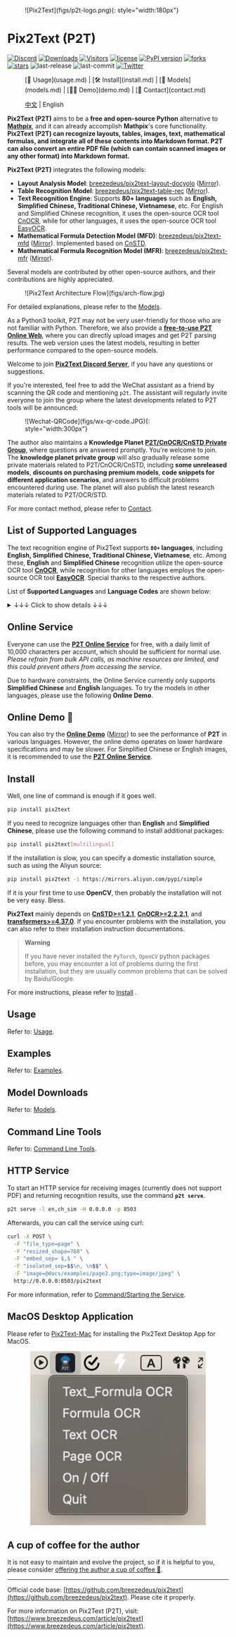 <figure markdown>
![Pix2Text](figs/p2t-logo.png){: style="width:180px"}
</figure>

# Pix2Text (P2T)
[![Discord](https://img.shields.io/discord/1200765964434821260?label=Discord)](https://discord.gg/GgD87WM8Tf)
[![Downloads](https://static.pepy.tech/personalized-badge/pix2text?period=total&units=international_system&left_color=grey&right_color=orange&left_text=Downloads)](https://pepy.tech/project/pix2text)
[![Visitors](https://api.visitorbadge.io/api/visitors?path=https%3A%2F%2Fpix2text.readthedocs.io%2Fzh-cn%2Fstable%2F&label=Visitors&countColor=%23f5c791&style=flat&labelStyle=none)](https://visitorbadge.io/status?path=https%3A%2F%2Fpix2text.readthedocs.io%2Fzh-cn%2Fstable%2F)
[![license](https://img.shields.io/github/license/breezedeus/pix2text)](./LICENSE)
[![PyPI version](https://badge.fury.io/py/pix2text.svg)](https://badge.fury.io/py/pix2text)
[![forks](https://img.shields.io/github/forks/breezedeus/pix2text)](https://github.com/breezedeus/pix2text)
[![stars](https://img.shields.io/github/stars/breezedeus/pix2text)](https://github.com/breezedeus/pix2text)
![last-release](https://img.shields.io/github/release-date/breezedeus/pix2text)
![last-commit](https://img.shields.io/github/last-commit/breezedeus/pix2text)
[![Twitter](https://img.shields.io/twitter/url?url=https%3A%2F%2Ftwitter.com%2Fbreezedeus)](https://twitter.com/breezedeus)

<figure markdown>
[📖 Usage](usage.md) |
[🛠️ Install](install.md) |
[🧳 Models](models.md) |
[🛀🏻 Demo](demo.md) |
[💬 Contact](contact.md)

[中文](index.md) | English
</figure>

**Pix2Text (P2T)** aims to be a **free and open-source Python** alternative to **[Mathpix](https://mathpix.com/)**, and it can already accomplish **Mathpix**'s core functionality. **Pix2Text (P2T) can recognize layouts, tables, images, text, mathematical formulas, and integrate all of these contents into Markdown format. P2T can also convert an entire PDF file (which can contain scanned images or any other format) into Markdown format.**

**Pix2Text (P2T)** integrates the following models:

- **Layout Analysis Model**: [breezedeus/pix2text-layout-docyolo](https://huggingface.co/breezedeus/pix2text-layout-docyolo) ([Mirror](https://hf-mirror.com/breezedeus/pix2text-layout-docyolo)).
- **Table Recognition Model**: [breezedeus/pix2text-table-rec](https://huggingface.co/breezedeus/pix2text-table-rec) ([Mirror](https://hf-mirror.com/breezedeus/pix2text-table-rec)).
- **Text Recognition Engine**: Supports **80+ languages** such as **English, Simplified Chinese, Traditional Chinese, Vietnamese**, etc. For English and Simplified Chinese recognition, it uses the open-source OCR tool [CnOCR](https://github.com/breezedeus/cnocr), while for other languages, it uses the open-source OCR tool [EasyOCR](https://github.com/JaidedAI/EasyOCR).
- **Mathematical Formula Detection Model (MFD)**: [breezedeus/pix2text-mfd](https://huggingface.co/breezedeus/pix2text-mfd) ([Mirror](https://hf-mirror.com/breezedeus/pix2text-mfd)). Implemented based on [CnSTD](https://github.com/breezedeus/cnstd).
- **Mathematical Formula Recognition Model (MFR)**: [breezedeus/pix2text-mfr](https://huggingface.co/breezedeus/pix2text-mfr) ([Mirror](https://hf-mirror.com/breezedeus/pix2text-mfr)).

Several models are contributed by other open-source authors, and their contributions are highly appreciated. 

<figure markdown>
![Pix2Text Architecture Flow](figs/arch-flow.jpg)
</figure>

For detailed explanations, please refer to the [Models](models.md).

As a Python3 toolkit, P2T may not be very user-friendly for those who are not familiar with Python. Therefore, we also provide a **[free-to-use P2T Online Web](https://p2t.breezedeus.com)**, where you can directly upload images and get P2T parsing results. The web version uses the latest models, resulting in better performance compared to the open-source models.

Welcome to join [**Pix2Text Discord Server**](https://discord.gg/GgD87WM8Tf), if you have any questions or suggestions.

If you're interested, feel free to add the WeChat assistant as a friend by scanning the QR code and mentioning `p2t`. The assistant will regularly invite everyone to join the group where the latest developments related to P2T tools will be announced:

<figure markdown>
![Wechat-QRCode](figs/wx-qr-code.JPG){: style="width:300px"}
</figure>

The author also maintains a **Knowledge Planet** [**P2T/CnOCR/CnSTD Private Group**](https://t.zsxq.com/FEYZRJQ), where questions are answered promptly. You're welcome to join. The **knowledge planet private group** will also gradually release some private materials related to P2T/CnOCR/CnSTD, including **some unreleased models**, **discounts on purchasing premium models**, **code snippets for different application scenarios**, and answers to difficult problems encountered during use. The planet will also publish the latest research materials related to P2T/OCR/STD.

For more contact method, please refer to [Contact](contact.md).


## List of Supported Languages

The text recognition engine of Pix2Text supports **`80+` languages**, including **English, Simplified Chinese, Traditional Chinese, Vietnamese**, etc. Among these, **English** and **Simplified Chinese** recognition utilize the open-source OCR tool **[CnOCR](https://github.com/breezedeus/cnocr)**, while recognition for other languages employs the open-source OCR tool **[EasyOCR](https://github.com/JaidedAI/EasyOCR)**. Special thanks to the respective authors.

List of **Supported Languages** and **Language Codes** are shown below:

<details>
<summary>↓↓↓ Click to show details ↓↓↓</summary>

| Language            | Code Name   |
| ------------------- | ----------- |
| Abaza               | abq         |
| Adyghe              | ady         |
| Afrikaans           | af          |
| Angika              | ang         |
| Arabic              | ar          |
| Assamese            | as          |
| Avar                | ava         |
| Azerbaijani         | az          |
| Belarusian          | be          |
| Bulgarian           | bg          |
| Bihari              | bh          |
| Bhojpuri            | bho         |
| Bengali             | bn          |
| Bosnian             | bs          |
| Simplified Chinese  | ch_sim      |
| Traditional Chinese | ch_tra      |
| Chechen             | che         |
| Czech               | cs          |
| Welsh               | cy          |
| Danish              | da          |
| Dargwa              | dar         |
| German              | de          |
| English             | en          |
| Spanish             | es          |
| Estonian            | et          |
| Persian (Farsi)     | fa          |
| French              | fr          |
| Irish               | ga          |
| Goan Konkani        | gom         |
| Hindi               | hi          |
| Croatian            | hr          |
| Hungarian           | hu          |
| Indonesian          | id          |
| Ingush              | inh         |
| Icelandic           | is          |
| Italian             | it          |
| Japanese            | ja          |
| Kabardian           | kbd         |
| Kannada             | kn          |
| Korean              | ko          |
| Kurdish             | ku          |
| Latin               | la          |
| Lak                 | lbe         |
| Lezghian            | lez         |
| Lithuanian          | lt          |
| Latvian             | lv          |
| Magahi              | mah         |
| Maithili            | mai         |
| Maori               | mi          |
| Mongolian           | mn          |
| Marathi             | mr          |
| Malay               | ms          |
| Maltese             | mt          |
| Nepali              | ne          |
| Newari              | new         |
| Dutch               | nl          |
| Norwegian           | no          |
| Occitan             | oc          |
| Pali                | pi          |
| Polish              | pl          |
| Portuguese          | pt          |
| Romanian            | ro          |
| Russian             | ru          |
| Serbian (cyrillic)  | rs_cyrillic |
| Serbian (latin)     | rs_latin    |
| Nagpuri             | sck         |
| Slovak              | sk          |
| Slovenian           | sl          |
| Albanian            | sq          |
| Swedish             | sv          |
| Swahili             | sw          |
| Tamil               | ta          |
| Tabassaran          | tab         |
| Telugu              | te          |
| Thai                | th          |
| Tajik               | tjk         |
| Tagalog             | tl          |
| Turkish             | tr          |
| Uyghur              | ug          |
| Ukranian            | uk          |
| Urdu                | ur          |
| Uzbek               | uz          |
| Vietnamese          | vi          |


> Ref: [Supported Languages](https://www.jaided.ai/easyocr/) .

</details>


## Online Service

Everyone can use the **[P2T Online Service](https://p2t.breezedeus.com)** for free, with a daily limit of 10,000 characters per account, which should be sufficient for normal use. *Please refrain from bulk API calls, as machine resources are limited, and this could prevent others from accessing the service.*

Due to hardware constraints, the Online Service currently only supports **Simplified Chinese** and **English** languages. To try the models in other languages, please use the following **Online Demo**.



## Online Demo 🤗

You can also try the **[Online Demo](https://huggingface.co/spaces/breezedeus/Pix2Text-Demo)** ([Mirror](https://hf-mirror.com/spaces/breezedeus/Pix2Text-Demo)) to see the performance of **P2T** in various languages. However, the online demo operates on lower hardware specifications and may be slower. For Simplified Chinese or English images, it is recommended to use the **[P2T Online Service](https://p2t.breezedeus.com)**.


## Install

Well, one line of command is enough if it goes well.

```bash
pip install pix2text
```

If you need to recognize languages other than **English** and **Simplified Chinese**, please use the following command to install additional packages:

```bash
pip install pix2text[multilingual]
```



If the installation is slow, you can specify a domestic installation source, such as using the Aliyun source:

```bash
pip install pix2text -i https://mirrors.aliyun.com/pypi/simple
```


If it is your first time to use **OpenCV**, then probably  the installation will not be very easy.  Bless.

**Pix2Text** mainly depends on [**CnSTD>=1.2.1**](https://github.com/breezedeus/cnstd), [**CnOCR>=2.2.2.1**](https://github.com/breezedeus/cnocr), and [**transformers>=4.37.0**](https://github.com/huggingface/transformers). If you encounter problems with the installation, you can also refer to their installation instruction documentations.


> **Warning**
>
> If you have never installed the `PyTorch`, `OpenCV` python packages before, you may encounter a lot of problems during the first installation, but they are usually common problems that can be solved by Baidu/Google.

For more instructions, please refer to [Install](install.md) .

## Usage

Refer to: [Usage](usage.md).

## Examples

Refer to: [Examples](examples.md).

## Model Downloads

Refer to: [Models](models.md).

## Command Line Tools

Refer to: [Command Line Tools](command.md).

## HTTP Service

To start an HTTP service for receiving images (currently does not support PDF) and returning recognition results, use the command **`p2t serve`**.

```bash
p2t serve -l en,ch_sim -H 0.0.0.0 -p 8503
```

Afterwards, you can call the service using curl:

```bash
curl -X POST \
  -F "file_type=page" \
  -F "resized_shape=768" \
  -F "embed_sep= $,$ " \
  -F "isolated_sep=$$\n, \n$$" \
  -F "image=@docs/examples/page2.png;type=image/jpeg" \
  http://0.0.0.0:8503/pix2text
```

For more information, refer to [Command/Starting the Service](command.md).

## MacOS Desktop Application

Please refer to [Pix2Text-Mac](https://github.com/breezedeus/Pix2Text-Mac) for installing the Pix2Text Desktop App for MacOS.

<div align="center">
  <img src="https://github.com/breezedeus/Pix2Text-Mac/raw/main/assets/on_menu_bar.jpg" alt="Pix2Text Mac App" width="400px"/>
</div>


## A cup of coffee for the author

It is not easy to maintain and evolve the project, so if it is helpful to you, please consider [offering the author a cup of coffee 🥤](https://www.breezedeus.com/buy-me-coffee).

---

Official code base: [https://github.com/breezedeus/pix2text](https://github.com/breezedeus/pix2text). Please cite it properly.

For more information on Pix2Text (P2T), visit: [https://www.breezedeus.com/article/pix2text](https://www.breezedeus.com/article/pix2text).
